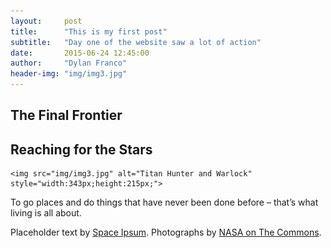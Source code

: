 ```yaml
---
layout:     post
title:      "This is my first post"
subtitle:   "Day one of the website saw a lot of action"
date:       2015-06-24 12:45:00
author:     "Dylan Franco"
header-img: "img/img3.jpg"
---
```


<p></p>

<h2 class="section-heading">The Final Frontier</h2>

<p></p>

<h2 class="section-heading">Reaching for the Stars</h2>

<p>


    <img src="img/img3.jpg" alt="Titan Hunter and Warlock" style="width:343px;height:215px;">

<span class="caption text-muted">To go places and do things that have never been done before – that’s what living is all about.</span>
</p>

<p></p>

<p></p>

<p>Placeholder text by <a href="http://spaceipsum.com/">Space Ipsum</a>. Photographs by <a href="https://www.flickr.com/photos/nasacommons/">NASA on The Commons</a>.</p>